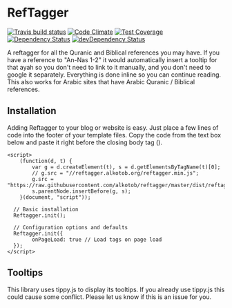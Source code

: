 # RefTagger

[![Travis build status](http://img.shields.io/travis/alkotob/reftagger.svg?style=flat)](https://travis-ci.org/alkotob/reftagger)
[![Code Climate](https://codeclimate.com/github/alkotob/reftagger/badges/gpa.svg)](https://codeclimate.com/github/alkotob/reftagger)
[![Test Coverage](https://codeclimate.com/github/alkotob/reftagger/badges/coverage.svg)](https://codeclimate.com/github/alkotob/reftagger)
[![Dependency Status](https://david-dm.org/alkotob/reftagger.svg)](https://david-dm.org/alkotob/reftagger)
[![devDependency Status](https://david-dm.org/alkotob/reftagger/dev-status.svg)](https://david-dm.org/alkotob/reftagger#info=devDependencies)

A reftagger for all the Quranic and Biblical references you may have.  If you have
a reference to "An-Nas 1-2" it would automatically insert a tooltip for that ayah
so you don't need to link to it manually, and you don't need to google it separately.
Everything is done inline so you can continue reading.  This also works for Arabic
sites that have Arabic Quranic / Biblical references.

## Installation

Adding Reftagger to your blog or website is easy. Just place a few lines of code
into the footer of your template files. Copy the code from the text box below
and paste it right before the closing body tag (</body>).

```
<script>
	(function(d, t) {
		var g = d.createElement(t), s = d.getElementsByTagName(t)[0];
		// g.src = "//reftagger.alkotob.org/reftagger.min.js";
		g.src = "https://raw.githubusercontent.com/alkotob/reftagger/master/dist/reftagger.min.js";
		s.parentNode.insertBefore(g, s);
	}(document, "script"));

  // Basic installation
  Reftagger.init();

  // Configuration options and defaults
  Reftagger.init({
		onPageLoad: true // Load tags on page load
  });
</script>
```

## Tooltips

This library uses tippy.js to display its tooltips.  If you already use tippy.js
this could cause some conflict.  Please let us know if this is an issue for you.
